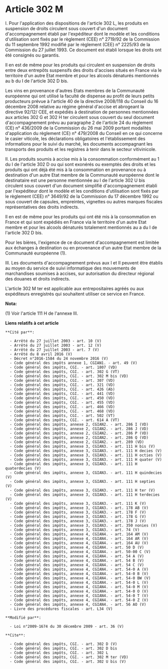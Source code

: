 # Article 302 M

I. Pour l'application des dispositions de l'article 302 L, les produits en suspension de droits circulent sous couvert d'un
document d'accompagnement établi par l'expéditeur dont le modèle et les conditions d'utilisation sont fixés par le règlement
(CEE) n° 2719/92 de la Commission du 11 septembre 1992 modifié par le règlement (CEE) n° 2225/93 de la Commission du 27
juillet 1993. Ce document est établi lorsque les droits ont été consignés ou garantis. 

Il en est de même pour les produits qui circulent en suspension de droits entre deux entrepôts suspensifs des droits
d'accises situés en France via le territoire d'un autre Etat membre et pour les alcools dénaturés mentionnés au b du I de
l'article 302 D bis. 

Les vins en provenance d'autres Etats membres de la Communauté européenne qui ont utilisé la faculté de dispense au profit de
leurs petits producteurs prévue à l'article 40 de la directive 2008/118 du Conseil du 16 décembre 2008 relative au régime
général d'accise et abrogeant la directive 92/12/ CEE, et expédiés à destination de personnes mentionnées aux articles 302 G
et 302 H ter circulent sous couvert du seul document d'accompagnement prévu au paragraphe 2 de l'article 24 du règlement (CE)
n° 436/2009 de la Commission du 26 mai 2009 portant modalités d'application du règlement (CE) n° 479/2008 du Conseil en ce
qui concerne le casier viticole, les déclarations obligatoires et l'établissement des informations pour le suivi du marché,
les documents accompagnant les transports des produits et les registres à tenir dans le secteur vitivinicole. 

II. Les produits soumis à accise mis à la consommation conformément au 1 du I de l'article 302 D ou qui sont exonérés ou
exemptés des droits et les produits qui ont déjà été mis à la consommation en provenance ou à destination d'un autre Etat
membre de la Communauté européenne dont le destinataire est une personne mentionnée au I de l'article 302 U bis circulent
sous couvert d'un document simplifié d'accompagnement établi par l'expéditeur dont le modèle et les conditions d'utilisation
sont fixés par le règlement (CEE) n° 3649/92 de la Commission du 17 décembre 1992 ou sous couvert de capsules, empreintes,
vignettes ou autres marques fiscales représentatives des droits indirects. 

Il en est de même pour les produits qui ont été mis à la consommation en France et qui sont expédiés en France via le
territoire d'un autre Etat membre et pour les alcools dénaturés totalement mentionnés au a du I de l'article 302 D bis. 

Pour les bières, l'exigence de ce document d'accompagnement est limitée aux échanges à destination ou en provenance d'un
autre Etat membre de la Communauté européenne (1). 

III. Les documents d'accompagnement prévus aux I et II peuvent être établis au moyen du service de suivi informatique des
mouvements de marchandises soumises à accises, sur autorisation du directeur régional des douanes et droits indirects. 

L'article 302 M ter est applicable aux entrepositaires agréés ou aux expéditeurs enregistrés qui souhaitent utiliser ce
service en France.

**Nota:**

(1) Voir l'article 111 H de l'annexe III.

**Liens relatifs à cet article**

	**Cité par**:

	  - Arrêté du 27 juillet 2003 - art. 10 (V)
	  - Arrêté du 27 juillet 2003 - art. 12 (V)
	  - Arrêté du 27 juillet 2003 - art. 7 (V)
	  - Arrêté du 8 avril 2016 (V)
	  - Décret n°2016-1584 du 24 novembre 2016 (V)
	  - Code général des impôts annexe 1, CGIAN1. - art. 49 (V)
	  - Code général des impôts, CGI. - art. 1807 (VD)
	  - Code général des impôts, CGI. - art. 302 G (VT)
	  - Code général des impôts, CGI. - art. 302 M bis (VD)
	  - Code général des impôts, CGI. - art. 307 (VD)
	  - Code général des impôts, CGI. - art. 321 (VD)
	  - Code général des impôts, CGI. - art. 426 (Ab)
	  - Code général des impôts, CGI. - art. 441 (VD)
	  - Code général des impôts, CGI. - art. 450 (VD)
	  - Code général des impôts, CGI. - art. 455 (VD)
	  - Code général des impôts, CGI. - art. 466 (VD)
	  - Code général des impôts, CGI. - art. 468 (VD)
	  - Code général des impôts, CGI. - art. 502 (VT)
	  - Code général des impôts, CGI. - art. 614 A (VT)
	  - Code général des impôts, annexe 2, CGIAN2. - art. 286 I (VD)
	  - Code général des impôts, annexe 2, CGIAN2. - art. 286 J (VD)
	  - Code général des impôts, annexe 2, CGIAN2. - art. 286 P (VD)
	  - Code général des impôts, annexe 2, CGIAN2. - art. 286 Q (VD)
	  - Code général des impôts, annexe 2, CGIAN2. - art. 289 (VD)
	  - Code général des impôts, annexe 3, CGIAN3. - art. 111 H bis (V)
	  - Code général des impôts, annexe 3, CGIAN3. - art. 111 H decies (V)
	  - Code général des impôts, annexe 3, CGIAN3. - art. 111 H octies (V)
	  - Code général des impôts, annexe 3, CGIAN3. - art. 111 H quater (V)
	  - Code général des impôts, annexe 3, CGIAN3. - art. 111 H quaterdecies (V)
	  - Code général des impôts, annexe 3, CGIAN3. - art. 111 H quindecies (V)
	  - Code général des impôts, annexe 3, CGIAN3. - art. 111 H septies (V)
	  - Code général des impôts, annexe 3, CGIAN3. - art. 111 H ter (V)
	  - Code général des impôts, annexe 3, CGIAN3. - art. 111 H terdecies (V)
	  - Code général des impôts, annexe 3, CGIAN3. - art. 111 K (V)
	  - Code général des impôts, annexe 3, CGIAN3. - art. 178 AB (V)
	  - Code général des impôts, annexe 3, CGIAN3. - art. 178 F (V)
	  - Code général des impôts, annexe 3, CGIAN3. - art. 178 G (V)
	  - Code général des impôts, annexe 3, CGIAN3. - art. 178 J (V)
	  - Code général des impôts, annexe 3, CGIAN3. - art. 350 nonies (V)
	  - Code général des impôts, annexe 3, CGIAN3. - art. 74 (V)
	  - Code général des impôts, annexe 4, CGIAN4. - art. 164 AM (V)
	  - Code général des impôts, annexe 4, CGIAN4. - art. 164 AR (V)
	  - Code général des impôts, annexe 4, CGIAN4. - art. 164 AU (V)
	  - Code général des impôts, annexe 4, CGIAN4. - art. 50 D (V)
	  - Code général des impôts, annexe 4, CGIAN4. - art. 50-00 C (V)
	  - Code général des impôts, annexe 4, CGIAN4. - art. 54 A (V)
	  - Code général des impôts, annexe 4, CGIAN4. - art. 54 B (V)
	  - Code général des impôts, annexe 4, CGIAN4. - art. 54 C (V)
	  - Code général des impôts, annexe 4, CGIAN4. - art. 54-0 A (V)
	  - Code général des impôts, annexe 4, CGIAN4. - art. 54-0 B (V)
	  - Code général des impôts, annexe 4, CGIAN4. - art. 54-0 BW (V)
	  - Code général des impôts, annexe 4, CGIAN4. - art. 54-0 L (V)
	  - Code général des impôts, annexe 4, CGIAN4. - art. 54-0 M (V)
	  - Code général des impôts, annexe 4, CGIAN4. - art. 54-0 O (V)
	  - Code général des impôts, annexe 4, CGIAN4. - art. 54-0 T (V)
	  - Code général des impôts, annexe 4, CGIAN4. - art. 54-0 Z (V)
	  - Code général des impôts, annexe 4, CGIAN4. - art. 56 AO (V)
	  - Livre des procédures fiscales - art. L34 (V)

	**Modifié par**:

	  - Loi n°2009-1674 du 30 décembre 2009 - art. 36 (V)

	**Cite**:

	  - Code général des impôts, CGI. - art. 302 D (V)
	  - Code général des impôts, CGI. - art. 302 D bis
	  - Code général des impôts, CGI. - art. 302 L
	  - Code général des impôts, CGI. - art. 302 M ter (VD)
	  - Code général des impôts, CGI. - art. 302 U bis (V)
